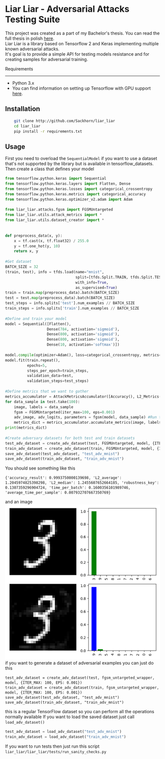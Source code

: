 Liar Liar - Adversarial Attacks Testing Suite
=============================================
This project was created as a part of my Bachelor's thesis. You can read the full thesis in polish [here](https://github.com/Sackhorn/liar_liar/blob/master/Thesis.pdf).\
Liar Liar is a library based on Tensorflow 2 and Keras implementing multiple known adversarial attacks.\
It's goal is to provide a simple API for testing models resistance and for creating samples for adversarial training.

Requirements
______________
- Python 3.x
- You can find information on setting up Tensorflow with GPU support [here](https://www.tensorflow.org/install/gpu).

Installation
-------------
```bash
    git clone http://github.com/Sackhorn/liar_liar
    cd liar_liar
    pip install -r requirements.txt
```

Usage
------------------

First you need to overload the `SequentialModel` if you want to use
a dataset that's not supported by the library but is available in tensorflow_datasets.
Then create a class that defines your model
```python
from tensorflow.python.keras import Sequential
from tensorflow.python.keras.layers import Flatten, Dense
from tensorflow.python.keras.losses import categorical_crossentropy
from tensorflow.python.keras.metrics import categorical_accuracy
from tensorflow.python.keras.optimizer_v2.adam import Adam

from liar_liar.attacks.fgsm import FGSMUntargeted
from liar_liar.utils.attack_metrics import *
from liar_liar.utils.dataset_creator import *


def preprocess_data(x, y):
    x = tf.cast(x, tf.float32) / 255.0
    y = tf.one_hot(y, 10)
    return x, y

#Get dataset
BATCH_SIZE = 32
(train, test), info = tfds.load(name="mnist",
                                split=[tfds.Split.TRAIN, tfds.Split.TEST],
                                with_info=True,
                                as_supervised=True)
train = train.map(preprocess_data).batch(BATCH_SIZE)
test = test.map(preprocess_data).batch(BATCH_SIZE)
test_steps = info.splits['test'].num_examples // BATCH_SIZE
train_steps = info.splits['train'].num_examples // BATCH_SIZE

#Define and train your model
model = Sequential([Flatten(),
                   Dense(784, activation='sigmoid'),
                   Dense(800, activation='sigmoid'),
                   Dense(800, activation='sigmoid'),
                   Dense(10, activation='softmax')])

model.compile(optimizer=Adam(), loss=categorical_crossentropy, metrics=[categorical_accuracy])
model.fit(train.repeat(),
          epochs=5,
          steps_per_epoch=train_steps,
          validation_data=test,
          validation_steps=test_steps)

#Define metrics that we want to gather
metrics_accumulator = AttackMetricsAccumulator([Accuracy(), L2_Metrics(), Robustness(), Timing()])
for data_sample in test.take(100):
    image, labels = data_sample
    fgsm = FGSMUntargeted(iter_max=100, eps=0.001)
    adv_image, adv_logits, parameters = fgsm(model, data_sample) #Run the attack
    metrics_dict = metrics_accumulator.accumulate_metrics(image, labels, adv_image, adv_logits, BATCH_SIZE)
print(metrics_dict)

#Create adversary datasets for both test and train datasets
test_adv_dataset = create_adv_dataset(test, FGSMUntargeted, model, {ITER_MAX: 100, EPS: 0.001})
train_adv_dataset = create_adv_dataset(train, FGSMUntargeted, model, {ITER_MAX: 100, EPS: 0.001})
save_adv_dataset(test_adv_dataset, "test_adv_mnist")
save_adv_dataset(train_adv_dataset, "train_adv_mnist")

```
You should see something like this
```
{'accuracy_result': 0.9993750000139698, 'L2_average': 1.2045974825398298, 'L2_median': 1.2455607652664185, 'robustness_key': 0.1307359296904724, 'time_per_batch': 0.1600356101989746, 'average_time_per_sample': 0.007932707667350769}
```
and an image
![comparing adversarial example and an original](https://github.com/Sackhorn/liar_liar/blob/master/readme_figure.png?raw=true)
if you want to generate a dataset of adversarial examples you can just do this
```
test_adv_dataset = create_adv_dataset(test, fgsm_untargeted_wrapper, model, {ITER_MAX: 100, EPS: 0.001})
train_adv_dataset = create_adv_dataset(train, fgsm_untargeted_wrapper, model, {ITER_MAX: 100, EPS: 0.001})
save_adv_dataset(test_adv_dataset, "test_adv_mnist")
save_adv_dataset(train_adv_dataset, "train_adv_mnist")
```
this is a regular TensorFlow dataset so you can perform all the operations normally available
If you want to load the saved dataset just call ```load_adv_dataset()```
```python
test_adv_dataset = load_adv_dataset("test_adv_mnist")
train_adv_dataset = load_adv_dataset("train_adv_mnist")
```
If you want to run tests then just run this script
```liar_liar/liar_liar/tests/run_sanity_checks.py```
